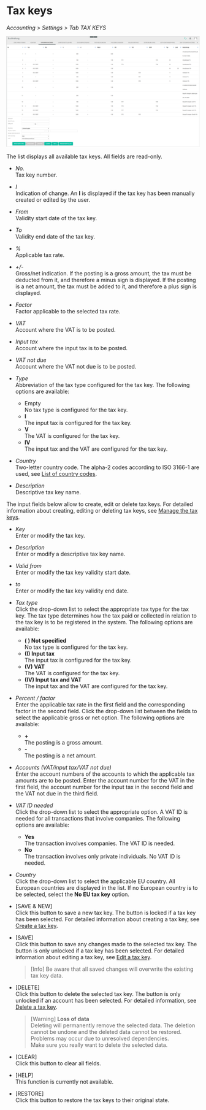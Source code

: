 # Tax keys

*Accounting > Settings > Tab TAX KEYS*

![Tax keys](../../Assets/Screenshots/RetailSuiteAccounting/Settings/TaxKeys/CreateTaxKey.png "[Tax keys]")

The list displays all available tax keys. All fields are read-only.

- *No.*  
    Tax key number.

- *I*  
    Indication of change. An **I** is displayed if the tax key has been manually created or edited by the user.

- *From*  
    Validity start date of the tax key.

- *To*  
    Validity end date of the tax key.  

- *%*  
    Applicable tax rate.

- *+/-*  
    Gross/net indication. If the posting is a gross amount, the tax must be deducted from it, and therefore a minus sign is displayed. If the posting is a net amount, the tax must be added to it, and therefore a plus sign is displayed.

- *Factor*  
    Factor applicable to the selected tax rate.

- *VAT*  
    Account where the VAT is to be posted.

- *Input tax*  
    Account where the input tax is to be posted.

- *VAT not due*  
    Account where the VAT not due is to be posted.

- *Type*  
    Abbreviation of the tax type configured for the tax key. The following options are available:  
    - Empty     
        No tax type is configured for the tax key.
    - **I**   
        The input tax is configured for the tax key.
    - **V**   
        The VAT is configured for the tax key.
    - **IV**   
        The input tax and the VAT are configured for the tax key.


[comment]: <> (Abkürzungen im System nicht übersetzt. Auf DE lassen? Wenn ja, durchgängig, also, auch in Integration und Operation)

- *Country*  
    Two-letter country code. The alpha-2 codes according to ISO 3166-1 are used, see [List of country codes](https://en.wikipedia.org/wiki/ISO_3166-1_alpha-2).

- *Description*  
    Descriptive tax key name.


The input fields below allow to create, edit or delete tax keys. For detailed information about creating, editing or deleting tax keys, see [Manage the tax keys](../Integration/02_ManageTaxKeys.md).

- *Key*  
    Enter or modify the tax key.

- *Description*  
    Enter or modify a descriptive tax key name.

- *Valid from*   
    Enter or modify the tax key validity start date.

- *to*  
    Enter or modify the tax key validity end date.

- *Tax type*  
    Click the drop-down list to select the appropriate tax type for the tax key. The tax type determines how the tax paid or collected in relation to the tax key is to be registered in the system. The following options are available:
    - **( ) Not specified**  
        No tax type is configured for the tax key.  
    - **(I) Input tax**  
        The input tax is configured for the tax key.
    - **(V) VAT**  
        The VAT is configured for the tax key.
    - **(IV) Input tax and VAT**  
        The input tax and the VAT are configured for the tax key.

- *Percent / factor*  
    Enter the applicable tax rate in the first field and the corresponding factor in the second field. Click the drop-down list between the fields to select the applicable gross or net option. The following options are available:
    - **+**   
        The posting is a gross amount.
    - **-**   
        The posting is a net amount.

- *Accounts (VAT/input tax/VAT not due)*  
    Enter the account numbers of the accounts to which the applicable tax amounts are to be posted. Enter the account number for the VAT in the first field, the account number for the input tax in the second field and the VAT not due in the third field.

- *VAT ID needed*  
    Click the drop-down list to select the appropriate option. A VAT ID is needed for all transactions that involve companies. The following options are available:
    - **Yes**   
        The transaction involves companies. The VAT ID is needed.
    - **No**   
        The transaction involves only private individuals. No VAT ID is needed.

- *Country*  
    Click the drop-down list to select the applicable EU country. All European countries are displayed in the list. If no European country is to be selected, select the **No EU tax key** option.

- [SAVE & NEW]  
    Click this button to save a new tax key. The button is locked if a tax key has been selected. For detailed information about creating a tax key, see [Create a tax key](../Integration/02_ManageTaxKeys.md#create-a-tax-key).

- [SAVE]  
    Click this button to save any changes made to the selected tax key. The button is only unlocked if a tax key has been selected. For detailed information about editing a tax key, see [Edit a tax key](../Integration/02_ManageTaxKeys.md#edit-a-tax-key).

    > [Info] Be aware that all saved changes will overwrite the existing tax key data.

- [DELETE]  
    Click this button to delete the selected tax key. The button is only unlocked if an account has been selected. For detailed information, see [Delete a tax key](../Integration/02_ManageTaxKeys.md#delete-a-tax-key).

    > [Warning] **Loss of data**   
    Deleting will permanently remove the selected data. The deletion cannot be undone and the deleted data cannot be restored.       
    Problems may occur due to unresolved dependencies.   
    Make sure you really want to delete the selected data.

- [CLEAR]  
    Click this button to clear all fields.

- [HELP]  
    This function is currently not available.

- [RESTORE]  
    Click this button to restore the tax keys to their original state.

[comment]: <> (Was macht der WIEDERHERSTELLEN/RESTORE Button? Beim Klicken, Fenster mit Warnung "Möchten Sie die Steuerschlüssel in deren Ursprungs-Zustand zurückversetzen? Alle von Ihnen gemachten Änderungen werden dadurch gelöscht." Bei OK scheint es aber nichts zu passieren... Das System leert die Eingabemaske, aber nach Speichern kann man nicht wiederherstellen.)
